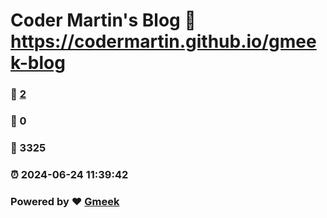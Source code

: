 # Coder Martin's Blog :link: https://codermartin.github.io/gmeek-blog 
### :page_facing_up: [2](https://codermartin.github.io/gmeek-blog/tag.html) 
### :speech_balloon: 0 
### :hibiscus: 3325 
### :alarm_clock: 2024-06-24 11:39:42 
### Powered by :heart: [Gmeek](https://github.com/Meekdai/Gmeek)
